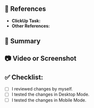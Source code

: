 ## :link: References

- **ClickUp Task:**
- **Other References:**

## :green_book: Summary

## :camera: Video or Screenshot

## :white_check_mark: Checklist:

- [ ] I reviewed changes by myself.
- [ ] I tested the changes in Desktop Mode.
- [ ] I tested the changes in Mobile Mode.
